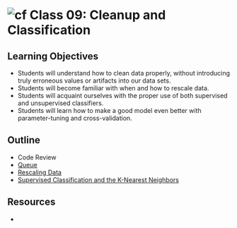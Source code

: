 # ![cf](http://i.imgur.com/7v5ASc8.png) Class 09: Cleanup and Classification

## Learning Objectives

- Students will understand how to clean data properly, without introducing truly erroneous values or artifacts into our data sets.
- Students will become familiar with when and how to rescale data.
- Students will acquaint ourselves with the proper use of both supervised and unsupervised classifiers.
- Students will learn how to make a good model even better with parameter-tuning and cross-validation.

## Outline

- Code Review
- [Queue]
- [Rescaling Data]
- [Supervised Classification and the K-Nearest Neighbors]

<!-- links -->
[Queue]: ./notes/.md
[Rescaling Data]: ./notes/.md
[Supervised Classification and the K-Nearest Neighbors]: ./notes/.md

## Resources

- []()
